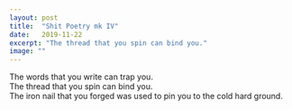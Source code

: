 ```yaml
---
layout: post
title:  "Shit Poetry mk IV"
date:   2019-11-22
excerpt: "The thread that you spin can bind you."
image: ""
---
```


The words that you write can trap you.<br/>
The thread that you spin can bind you.<br/>
The iron nail that you forged was used to pin you to the cold hard ground.
